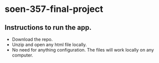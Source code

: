 # soen-357-final-project
## Instructions to run the app.                                               
- Download the repo.
- Unzip and open any html file locally.
- No need for anything configuration. The files will work locally on any computer. 
